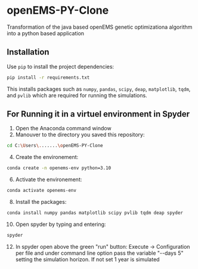 # openEMS-PY-Clone
Transformation of the java based openEMS genetic optimizationa algorithm into a python based application

## Installation

Use `pip` to install the project dependencies:

```bash
pip install -r requirements.txt
```

This installs packages such as `numpy`, `pandas`, `scipy`, `deap`, `matplotlib`, `tqdm`, and `pvlib` which are required for running the simulations.

## For Running it in a virtuel environment in Spyder

1. Open the Anaconda command window
2. Manouver to the directory you saved this repository: 
```bash
cd C:\Users\.......\openEMS-PY-Clone
```
4. Create the environement:
```bash
conda create -n openems-env python=3.10
```
6. Activate the environement:
```bash
conda activate openems-env
```
8. Install the packages:
```bash
conda install numpy pandas matplotlib scipy pvlib tqdm deap spyder
```
10. Open spyder by typing and entering:
```bash
spyder
```
12. In spyder open above the green "run" button: Execute -> Configuration per file and under command line option pass the variable "--days 5" setting the simulation horizon. If not set 1 year is simulated
